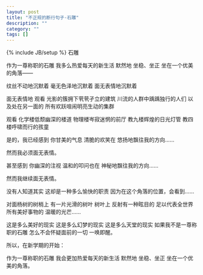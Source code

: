 ```yaml
---
layout: post
title: "不正规的断行句子·石雕"
description: ""
category: ""
tags: []
---
```

{% include JB/setup %}
石雕

作为一尊称职的石雕
我多么热爱每天的新生活
默然地 坐稳、坐正
坐在一个优美的角落——

纹丝不动地沉默着
毫无色泽地沉默着
面无表情地沉默着

面无表情地 观看
光影的簇拥下茕茕孑立的建筑
川流的人群中踽踽独行的人们
以及处在另一面的
所有欢跃喧闹明亮生动的集群

观看
化学楼低颓幽深的楼道
物理楼岑寂迷惘的前厅
教九楼辉煌的日光灯管
教四楼呼啸而行的孩童

是的，我已经感到
你甘美的气息
清脆的欢笑在
悠扬地飘往我的方向……

然而我必须面无表情。

甚至感到
你幽深的注视
温和的叩问也在
神秘地飘往我的方向……

然而我继续面无表情。

没有人知道其实
这却是一种多么愉快的职责
因为在这个角落的位置，会看到……

对面杨树的树梢上
有一片光滑的树叶
树叶上
反射有一种眩目的
足以代表全世界所有美好事物的
温暖的光芒……

这是多么美好的现实
这是多么幻梦的现实
这是多么天堂的现实
如果我不是一尊称职的石雕
怎么不会怀疑面前的一切
一唤即醒。

所以，在新学期的开始：

作为一尊称职的石雕
我会更加热爱每天的新生活
默然地 坐稳、坐正
坐在一个优美的角落。